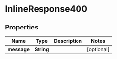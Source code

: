
# InlineResponse400

## Properties
Name | Type | Description | Notes
------------ | ------------- | ------------- | -------------
**message** | **String** |  |  [optional]



